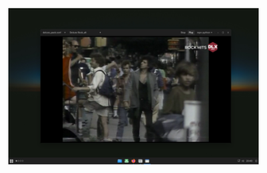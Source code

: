 
<img width="964" alt="diseqc" src="https://github.com/stpf99/tvhd/blob/d26c4500d6d8c3d3e2206dca01e86f82c4575789/tvhd1.png">
